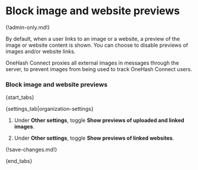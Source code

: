 # Block image and website previews

{!admin-only.md!}

By default, when a user links to an image or a website, a preview of the
image or website content is shown. You can choose to disable previews of
images and/or website links.

OneHash Connect proxies all external images in messages through the server, to
prevent images from being used to track OneHash Connect users.

### Block image and website previews

{start_tabs}

{settings_tab|organization-settings}

1. Under **Other settings**, toggle **Show previews of uploaded and linked images**.

1. Under **Other settings**, toggle **Show previews of linked websites**.

{!save-changes.md!}

{end_tabs}
